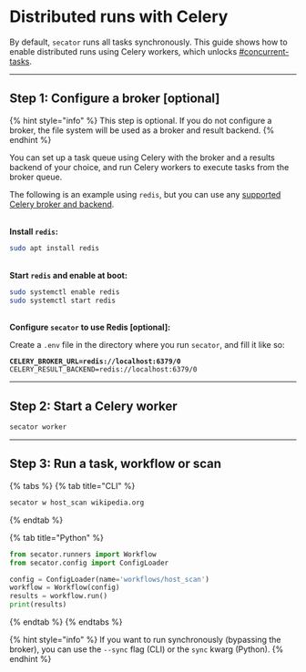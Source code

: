 # Distributed runs with Celery

By default, `secator` runs all tasks synchronously. This guide shows how to enable distributed runs using Celery workers, which unlocks [#concurrent-tasks](../for-developers/writing-workflows.md#concurrent-tasks "mention").

***

## Step 1: Configure a broker \[optional]

{% hint style="info" %}
This step is optional. If you do not configure a broker, the file system will be used as a broker and result backend.
{% endhint %}

You can set up a task queue using Celery with the broker and a results backend of your choice, and run Celery workers to execute tasks from the broker queue.

The following is an example using `redis`, but you can use any [supported Celery broker and backend](https://docs.celeryq.dev/en/stable/getting-started/backends-and-brokers/index.html).

\
**Install `redis`:**

```sh
sudo apt install redis
```

\
**Start `redis` and enable at boot:**

```sh
sudo systemctl enable redis
sudo systemctl start redis
```

\
**Configure `secator` to use Redis \[optional]:**

Create a `.env` file in the directory where you run `secator`, and fill it like so:

<pre class="language-sh"><code class="lang-sh"><strong>CELERY_BROKER_URL=redis://localhost:6379/0
</strong>CELERY_RESULT_BACKEND=redis://localhost:6379/0
</code></pre>

***

## **Step 2: Start a Celery worker**

```sh
secator worker
```

***

## **Step 3: Run a task, workflow or scan**

{% tabs %}
{% tab title="CLI" %}
```bash
secator w host_scan wikipedia.org
```
{% endtab %}

{% tab title="Python" %}
```python
from secator.runners import Workflow
from secator.config import ConfigLoader

config = ConfigLoader(name='workflows/host_scan')
workflow = Workflow(config)
results = workflow.run()
print(results)
```
{% endtab %}
{% endtabs %}

{% hint style="info" %}
If you want to run synchronously (bypassing the broker), you can use the `--sync` flag (CLI) or the `sync` kwarg (Python).
{% endhint %}
